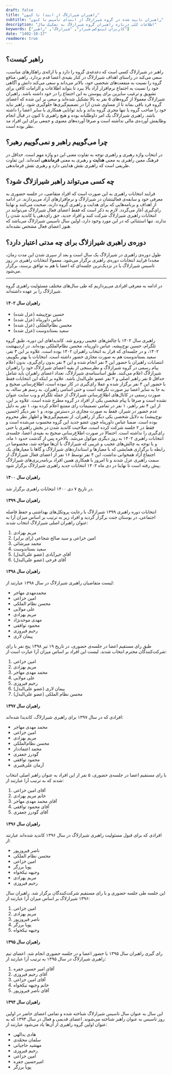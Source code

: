 ```yaml
---
draft: false
title: "راهبران شیرازلاگ از ابتدا تا کنون"
subtitle: "راهبران تایید شده در گروه شیرازلاگ از ابتدای تاسیس تا کنون"
description: "اطلاعات کلی درباره راهبران گروه شیرازلاگ به تفکیک سال"
keywords: ["کاربران لینوکس شیراز", "شیرازلاگ", "راهبر"]
date: "1402-10-17"
readmore: true
---
```


## راهبر کیست؟
راهبر در شیرازلاگ کسی است که دغدغه‌ی گروه را دارد و با ارائه‌ی راهکارهای مناسب، سعی می‌کند در راستای اهداف شیرازلاگ در کنار بقیه‌ی اعضا قدم بردارد. راهبر، منافع گروه را نسبت به منفعت‌های شخصی خود، بالاتر می‌داند و سعی می‌کند دانش و آگاهی خود را نسبت به اجتماع‌ نرم‌افزار آزاد بالا ببرد تا بتواند اطلاعات و الزامات کافی برای تشویق و ترغیب سایرین برای پیوستن به این اجتماع را در خود داشته باشد. راهبران شیرازلاگ معمولا از گروه‌های ۵ نفر به بالا تشکیل شده‌اند و سعی بر این شده که اعضای گروه فرد باقی بماند تا از مساوی شدن آرا در تصمیم‌گیری‌ها جلوگیری شود. راهبر نباید خود را صاحب گروه یا تنها مجری گروه بداند و باید توانایی همکاری با سایر اعضا را داشته باشد. راهبری شیرازلاگ یک امر داوطلبانه بوده و هیچ راهبری تا کنون در قبال انجام وظایفش آورده‌ی مالی نداشته است و صرفا آورده‌های معنوی و جمعی برای این افراد مد نظر بوده است.


## چرا می‌گوییم راهبر و نمی‌گوییم رهبر؟
در انتخاب واژه رهبری و راهبری توجه به تفاوت‌ معنی این دو واژه مهم است. حداقل در فرهنگ معین راهبری به معنی **هدایت** و رهبری به معنی **فرماندهی** آمده‌اند. این تفاوت ظریفی است که راهبری نقش هدایتی دارد و رهبری نقش فرماندهی.


## چه کسی می‌تواند راهبر شیرازلاگ شود؟
فرایند انتخابات راهبری به این صورت است که افراد متقاضی، در جلسه حضوری به معرفی خود و سابقه‌ی فعالیتشان در شیرازلاگ و نرم‌افزارهای آزاد می‌پردازند. در ادامه از اهداف و برنامه‌هایی که برای هدایت و راهبری گروه دارند، صحبت می‌کنند و نهایتا رای‌گیری آغاز می‌گردد. لازم به ذکر است که فقط اعضای فعال شیرازلاگ می‌توانند در انتخابات راهبری شیرازلاگ شرکت کنند و افراد جدید، حق رای‌دهی یا کاندید شدن را ندارند. تنها استثنائی که در این مورد وجود دارد، اولین سال تاسیس شیرازلاگ می‌باشد که هنوز اعضای فعال مشخص نشده‌اند.


## دوره‌ی راهبری شیرازلاگ برای چه مدتی اعتبار دارد؟
طول دوره‌ی راهبری در شیرازلاگ یک سال است و بعد از سپری شدن این مدت زمان، مجددا فرایند انتخابات دوره‌ی راهبری برگزار می‌شود. معمولا انتخابات راهبری در روز تاسیس شیرازلاگ یا در نزدیک‌ترین جلسه‌ای که اعضا با هم به توافق برسند، برگزار می‌شود.

------------------
در ادامه به معرفی افرادی می‌‌پردازیم که طی سال‌های مختلف مسئولیت راهبری گروه شیرازلاگ را بر عهده داشته‌اند.

#### راهبران سال ۱۴۰۲
- حسین نوح‌پیشه (عزل شده)
- عباس داورپناه (عزل شده)
- محسن نظام‌الملکی (عزل شده)
- سعید بستاندوست (عزل شده)

راهبری سال ۱۴۰۲ با چالش‌های عجیبی روبرو شد. کاندیداهای این دوره، طبق گروه تلگرام، حسین نوح‌پیشه، عباس داورپناه، محسن نظام‌الملکی بوده‌اند. در اردیبهشت ۱۴۰۲، و در جلسه‌ای که قرار به انتخاب راهبران ۱۴۰۲ بوده است، علاوه بر این ۳ نفر، سعید بستاندوست هم به صورت مجازی حضور داشته است. انتخابات یا بهتر بگوییم، انتصابات راهبران با حضور این ۴ نفر انجام شده و این ۴ نفر بدون رای‌گیری، بدون اعلام پیام رسمی در گروه شیرازلاگ و نظرسنجی از بقیه اعضای شیرازلاگ خود را راهبران شیرازلاگ اعلام می‌کنند. طبق اساسنامه‌ی شیرازلاگ، تعداد اعضای راهبران باید شامل حداقل ۵ نفر راهبر اصلی و ۲ نفر عضو علی‌البدل باشد. علاوه بر اینکه این انتخابات فقط با حضور این ۴ نفر برگزار شده و عملا رای‌گیری در کار نبوده است، اطلاع‌رسانی صحیح و به جا به سایر اعضا نیز صورت نگرفته است و حتی اسامی راهبران، به رسم هر ساله، به صورت رسمی در کانال‌های اطلاع‌رسانی شیرازلاگ از جمله تلگرام و وب سایت عنوان نشده است و صرفا با پیام شخصی یکی از افراد در گروه مطرح شده است. علاوه بر این، از این ۴ نفر راهبر، ۱ نفر در تمامی تصمیمات رای ممتنع اعلام کرده بود، ۱ نفر به دلیل عدم حضور در شیراز، فقط به صورت مجازی در دسترس بوده، و ۱ نفر دیگر (حسین نوح‌پیشه) به دلایل شخصی یکی دیگر از راهبران، از تصمیم‌گیری‌ها و اظهار نظر محروم بوده است. ضمنا عباس داورپناه چون عضو جدید این گروه محسوب می‌شده است و فقط در ۲ جلسه شرکت کرده است، صلاحیت کاندید شدن در بخش راهبری یا حتی رای‌گیری را نداشته است. احتمالا در صورت اطلاع‌رسانی صحیح به بقیه‌ی اعضا، جلسه‌ی انتخابات راهبری ۱۴۰۲ به روز دیگری موکول می‌شد. بالاخره پس از گذشت حدود ۱ ماه، و با توجه به چالش‌های عجیب و غریبی که شیرازلاگ با آن‌ها مواجه شد، مخصوصا در رابطه با برگزاری همایشی که با معیارها و استانداردهای شیرازلاگ و گاها با معیارهای یک اجتماع‌ آزاد همخوانی نداشت، این ۴ نفر توسط ۱۶ نفر از اعضای فعال شیرازلاگ از سمت راهبری عزل شدند و تا امروز با همکاری همین افراد برنامه‌ریزی‌های شیرازلاگ پیش رفته است تا نهایتا در دی ماه ۱۴۰۲ انتخابات جدید راهبری شیرازلاگ برگزار شود.

#### راهبران سال ۱۴۰۰
در تاریخ ۷ دی ۱۴۰۰ انتخابات راهبری برگزار شد.

#### راهبران سال ۱۳۹۹
انتخابات دوره راهبری ۱۳۹۹ شیرازلاگ با رعایت پروتکل‌های بهداشتی و حفظ فاصله اجتماعی، در بوستان جنت برگزار گردید و افراد زیر به ترتیب بر اساس میزان آرا به عنوان راهبران اصلی شیرازلاگ انتخاب شدند:

1. مریم بهزادی
2. امین خزاعی و سید صالح شجاعی (رای برابر)
3. محمد میرشائی
4. سعید بستاندوست
5. آقای خیرآبادی (عضو علی‌البدل)
6. آقای فرخی (عضو علی‌البدل)


#### راهبران سال ۱۳۹۸
لیست متقاضیان راهبری شیرازلاگ در سال ۱۳۹۸ عبارتند از:
- محمدمهدی مهاجر
- امین خزاعی
- محسن نظام الملکی
- علی مولایی
- مریم بهزادی
- مهدی موحدنژاد
- محمود توافقی
- رحیم فیروزی
- پیمان لاری

طبق رای مستقیم اعضا در جلسه‌ی حضوری، در تاریخ ۱۹ تیر ۱۳۹۸ پنج نفر با رای شرکت‌کنندگان محترم انتخاب شدند. لیست این افراد بر اساس میزان آرا عبارت است از:
1. امین خزاعی 
2. مریم بهزادی
3. محمد مهدی مهاجر
4. علی مولایی
5. رحیم فیروزی
6. پیمان لاری (عضو علی‌البدل)
7. محسن نظام الملکی (عضو علی‌البدل)

#### راهبران سال ۱۳۹۷
افرادی که در سال ۱۳۹۷ برای راهبری شیرازلاگ، کاندیدا شده‌اند: 
- محمد مهدی مهاجر
- امین خزاعی
- مریم بهزادی
- محسن نظام‌الملکی
- محمد اعتماددار
- گودرز جعفری
- محمود توافقی
- آرمان علی‌قنبری

با رای مستقیم اعضا در جلسه‌ی حضوری، ۵ نفر از این افراد به عنوان راهبر اصلی انتخاب شدند که به ترتیب آرا عبارتند از:
1. آقای امین خزاعی 
2. خانم مریم بهزادی
3. آقای محمد مهدی مهاجر
4. آقای محمود توافقی
5. آقای گودرز جعفری

#### راهبران سال ۱۳۹۶
افرادی که برای قبول مسئولیت راهبری شیرازلاگ در سال ۱۳۹۶ کاندید شده‌اند عبارتند از:
- ناصر فیروزپور
- محسن نظام الملکی
- امین خزاعی
- پویا برزگر
- وجیهه نیکخواه
- مریم بهزادی
- رحیم فیروزی

این جلسه طی جلسه حضوری و با رای مستقیم شرکت‌کنندگان برگزار شد. راهبران سال ۱۳۹۶ شیرازلاگ بر اساس میزان آرا عبارتند از:
1. امین خزاعی
2. مریم بهزادی
3. ناصر فیروزپور
4. پویا برزگر
5. وجیهه نیکخواه

#### راهبران سال ۱۳۹۵
رای ‌گیری راهبران سال ۱۳۹۵ با حضور اعضا و در جلسه حضوری انجام شد. اعضای تیم راهبری شیرازلاگ در سال ۱۳۹۵ به ترتیب آرا عبارتند از:
1. آقای امیر حسین جفره
2. آقای رحیم فیروزی
3. آقای امین خزاعی
4. خانم وجیهه نیکخواه
5. آقای ناصر فیروزپور 

#### راهبران سال ۱۳۹۴
این سال به عنوان سال تاسیس شیرازلاگ شناخته شده و تمامی اعضای حاضر در اولین روز تاسیس به عنوان راهبر شناخته می‌شوند. اعضای قدیمی و فعال در سال ۱۳۹۴ که به عنوان اولین گروه راهبری از آن‌ها یاد می‌شود عبارتند از:

- هادی یدالهی
- سلمان محمّدی
- مهشید حاجیانی
- رحیم فیروزی
- امین خزاعی
- امیرحسین جفره
- پویا برزگر